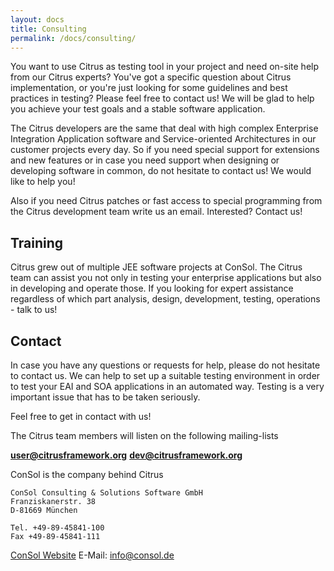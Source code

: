 ```yaml
---
layout: docs
title: Consulting
permalink: /docs/consulting/
---
```


You want to use Citrus as testing tool in your project and need on-site help from our Citrus experts? You've got a specific 
question about Citrus implementation, or you're just looking for some guidelines and best practices in testing? Please feel 
free to contact us! We will be glad to help you achieve your test goals and a stable software application.

The Citrus developers are the same that deal with high complex Enterprise Integration Application software and 
Service-oriented Architectures in our customer projects every day. So if you need special support for extensions and 
new features or in case you need support when designing or developing software in common, do not hesitate to contact us! 
We would like to help you!

Also if you need Citrus patches or fast access to special programming from the Citrus development team write us an email. 
Interested? Contact us!

## Training

Citrus grew out of multiple JEE software projects at ConSol. The Citrus team can assist you not only in testing your 
enterprise applications but also in developing and operate those. If you looking for expert assistance regardless of 
which part analysis, design, development, testing, operations - talk to us!

## Contact
 
In case you have any questions or requests for help, please do not hesitate to contact us. We can help to set up a suitable 
testing environment in order to test your EAI and SOA applications in an automated way. Testing is a very important issue 
that has to be taken seriously.

Feel free to get in contact with us!

The Citrus team members will listen on the following mailing-lists

**user@citrusframework.org**
**dev@citrusframework.org**

ConSol is the company behind Citrus

    ConSol Consulting & Solutions Software GmbH
    Franziskanerstr. 38
    D-81669 München

    Tel. +49-89-45841-100
    Fax +49-89-45841-111

[ConSol Website](http://www.consol.de) 
E-Mail: info@consol.de